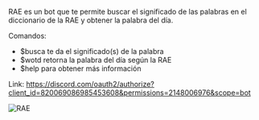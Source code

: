RAE es un bot que te permite buscar el significado de las palabras en el diccionario de la RAE y obtener la palabra del día.

Comandos:
- $busca te da el significado(s) de la palabra
- $wotd retorna la palabra del día según la RAE
- $help para obtener más información

Link: https://discord.com/oauth2/authorize?client_id=820069086985453608&permissions=2148006976&scope=bot

![RAE](https://user-images.githubusercontent.com/78442505/164916582-bfaf45f4-1c04-47dd-a426-4b955ec8a7e0.png)
